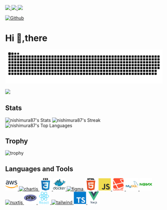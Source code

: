 <p align="left">
  <a href="https://github.com/nishimura87">
    <img height="20" src="https://komarev.com/ghpvc/?username=nishimura87" />
  </a>
  <a href="https://github.com/nishimura87">
    <img height="20" src="https://img.shields.io/github/followers/nishimura87?label=follow&logo=github&style=flat" />
  </a>
  <a href="http://qiita.com/nishimura87">
    <img height="20" src="https://qiita-badge.apiapi.app/s/nishimura87/posts.svg" />
  </a>
<!--   <a href="http://qiita.com/nishimura87">
    <img height="20" src="https://qiita-badge.apiapi.app/s/nishimura87/contributions.svg" />
  </a>
  <a href="https://zenn.dev/nishimura87">
    <img height="20" src="https://badgen.org/img/zenn/nishimura87/articles?style=plastic" />
  </a> -->
</p>

[![Github](https://img.shields.io/badge/--FFFFFF?style=social&logo=github&label=Follow%20nishimura87)](https://github.com/nishimura87)

<h1>Hi 👋,there</h1>

![](https://raw.githubusercontent.com/nishimura87/nishimura87/output/github-contribution-grid-snake.svg)

![](https://github-profile-summary-cards.vercel.app/api/cards/profile-details?username=nishimura87&theme=2077)
  
## Stats

![nishimura87's Stats](https://github-readme-stats.vercel.app/api?username=nishimura87&theme=bear&show_icons=true&hide_border=true&count_private=true)
![nishimura87's Streak](https://github-readme-streak-stats.herokuapp.com/?user=nishimura87&theme=bear&hide_border=true)
![nishimura87's Top Languages](https://github-readme-stats.vercel.app/api/top-langs/?username=nishimura87&theme=bear&show_icons=true&hide_border=true&layout=compact)

## Trophy
![trophy](https://github-profile-trophy.vercel.app/?username=nishimura87&theme=tokyonight)

## Languages and Tools
<p align="left"> 
  <a href="https://aws.amazon.com" target="_blank" rel="noreferrer"> 
    <img src="https://raw.githubusercontent.com/devicons/devicon/master/icons/amazonwebservices/amazonwebservices-original-wordmark.svg" alt="aws" width="40" height="40"/> 
  </a> 
  <a href="https://www.chartjs.org" target="_blank" rel="noreferrer"> 
    <img src="https://www.chartjs.org/media/logo-title.svg" alt="chartjs" width="40" height="40"/> 
  </a> 
  <a href="https://www.w3schools.com/css/" target="_blank" rel="noreferrer"> 
    <img src="https://raw.githubusercontent.com/devicons/devicon/master/icons/css3/css3-original-wordmark.svg" alt="css3" width="40" height="40"/> 
  </a> 
  <a href="https://www.docker.com/" target="_blank" rel="noreferrer"> 
    <img src="https://raw.githubusercontent.com/devicons/devicon/master/icons/docker/docker-original-wordmark.svg" alt="docker" width="40" height="40"/> 
  </a> 
  <a href="https://www.figma.com/" target="_blank" rel="noreferrer"> 
    <img src="https://www.vectorlogo.zone/logos/figma/figma-icon.svg" alt="figma" width="40" height="40"/> 
  </a> 
  <a href="https://www.w3.org/html/" target="_blank" rel="noreferrer"> 
    <img src="https://raw.githubusercontent.com/devicons/devicon/master/icons/html5/html5-original-wordmark.svg" alt="html5" width="40" height="40"/> 
  </a> 
  <a href="https://developer.mozilla.org/en-US/docs/Web/JavaScript" target="_blank" rel="noreferrer"> 
    <img src="https://raw.githubusercontent.com/devicons/devicon/master/icons/javascript/javascript-original.svg" alt="javascript" width="40" height="40"/> 
  </a> 
  <a href="https://laravel.com/" target="_blank" rel="noreferrer"> 
    <img src="https://raw.githubusercontent.com/devicons/devicon/master/icons/laravel/laravel-plain-wordmark.svg" alt="laravel" width="40" height="40"/> 
  </a> 
  <a href="https://www.mysql.com/" target="_blank" rel="noreferrer"> 
    <img src="https://raw.githubusercontent.com/devicons/devicon/master/icons/mysql/mysql-original-wordmark.svg" alt="mysql" width="40" height="40"/> 
  </a> 
  <a href="https://www.nginx.com" target="_blank" rel="noreferrer"> 
    <img src="https://raw.githubusercontent.com/devicons/devicon/master/icons/nginx/nginx-original.svg" alt="nginx" width="40" height="40"/> 
  </a> 
  <a href="https://nuxtjs.org/" target="_blank" rel="noreferrer"> 
    <img src="https://www.vectorlogo.zone/logos/nuxtjs/nuxtjs-icon.svg" alt="nuxtjs" width="40" height="40"/> 
  </a> 
  <a href="https://www.php.net" target="_blank" rel="noreferrer"> 
    <img src="https://raw.githubusercontent.com/devicons/devicon/master/icons/php/php-original.svg" alt="php" width="40" height="40"/> 
  </a> 
  <a href="https://reactjs.org/" target="_blank" rel="noreferrer"> 
    <img src="https://raw.githubusercontent.com/devicons/devicon/master/icons/react/react-original-wordmark.svg" alt="react" width="40" height="40"/> 
  </a> 
  <a href="https://tailwindcss.com/" target="_blank" rel="noreferrer"> 
    <img src="https://www.vectorlogo.zone/logos/tailwindcss/tailwindcss-icon.svg" alt="tailwind" width="40" height="40"/> 
  </a> 
  <a href="https://www.typescriptlang.org/" target="_blank" rel="noreferrer"> 
    <img src="https://raw.githubusercontent.com/devicons/devicon/master/icons/typescript/typescript-original.svg" alt="typescript" width="40" height="40"/> 
  </a> 
  <a href="https://vuejs.org/" target="_blank" rel="noreferrer"> 
    <img src="https://raw.githubusercontent.com/devicons/devicon/master/icons/vuejs/vuejs-original-wordmark.svg" alt="vuejs" width="40" height="40"/> 
  </a> 
</p>

<!-- BLOG-POST-LIST:START -->
<!-- BLOG-POST-LIST:END -->




